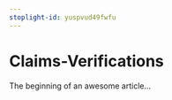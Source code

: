```yaml
---
stoplight-id: yuspvud49fwfu
---
```


# Claims-Verifications

The beginning of an awesome article...
